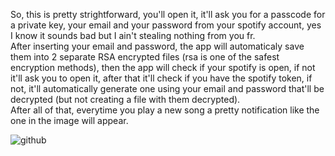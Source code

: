 So, this is pretty strightforward, you'll open it, it'll ask you for a passcode for a private key, your email and your password from your spotify account, yes I know it sounds bad but I ain't stealing nothing from you fr.   
After inserting your email and password, the app will automaticaly save them into 2 separate RSA encrypted files (rsa is one of the safest encryption methods), then the app will check if your spotify is open, if not it'll ask you to open it, after that it'll check if you have the spotify token, if not, it'll automatically generate one using your email and password that'll be decrypted (but not creating a file with them decrypted).  
After all of that, everytime you play a new song a pretty notification like the one in the image will appear.  
  
![github](https://user-images.githubusercontent.com/91756430/161148339-ba25d13e-33fe-48d1-a67b-07e7e700035f.png)
